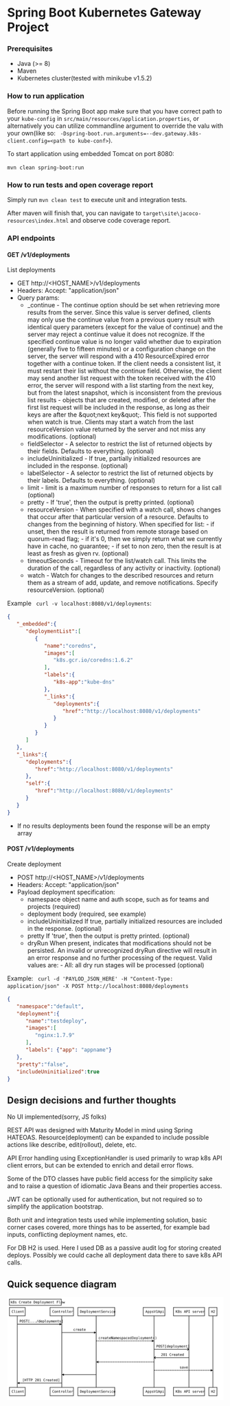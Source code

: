  
 
 
#  Spring Boot Kubernetes Gateway Project

### Prerequisites
* Java (>= 8)
* Maven
* Kubernetes cluster(tested with minikube v1.5.2)

### How to run application
Before running the Spring Boot app make sure that you have correct path to your ```kube-config``` in ```src/main/resources/application.properties```,
 or alternatively you can utilize commandline argument to override the valu with your own(like so: ``` -Dspring-boot.run.arguments=--dev.gateway.k8s-client.config=<path to kube-conf>```).
 

To start application using embedded Tomcat on port 8080:

 ```mvn clean spring-boot:run```
 
### How to run tests and open coverage report
 
 
Simply run ```mvn clean test``` to execute unit and integration tests.

After maven will finish that, you can navigate to ```target\site\jacoco-resources\index.html``` and observe code coverage report.


### API endpoints

#### GET /v1/deployments

List deployments
- GET http://<HOST_NAME>/v1/deployments
- Headers: Accept: "application/json"
- Query params:
     * _continue - The continue option should be set when retrieving more results from the server. Since this value is server defined, clients may only use the continue value from a previous query result with identical query parameters (except for the value of continue) and the server may reject a continue value it does not recognize. If the specified continue value is no longer valid whether due to expiration (generally five to fifteen minutes) or a configuration change on the server, the server will respond with a 410 ResourceExpired error together with a continue token. If the client needs a consistent list, it must restart their list without the continue field. Otherwise, the client may send another list request with the token received with the 410 error, the server will respond with a list starting from the next key, but from the latest snapshot, which is inconsistent from the previous list results - objects that are created, modified, or deleted after the first list request will be included in the response, as long as their keys are after the \&quot;next key\&quot;.  This field is not supported when watch is true. Clients may start a watch from the last resourceVersion value returned by the server and not miss any modifications. (optional)
     * fieldSelector -  A selector to restrict the list of returned objects by their fields. Defaults to everything. (optional)
     * includeUninitialized -  If true, partially initialized resources are included in the response. (optional)
     * labelSelector -  A selector to restrict the list of returned objects by their labels. Defaults to everything. (optional)
     * limit -  limit is a maximum number of responses to return for a list call (optional)
     * pretty -  If &#39;true&#39;, then the output is pretty printed. (optional)
     * resourceVersion -  When specified with a watch call, shows changes that occur after that particular version of a resource. Defaults to changes from the beginning of history. When specified for list: - if unset, then the result is returned from remote storage based on quorum-read flag; - if it&#39;s 0, then we simply return what we currently have in cache, no guarantee; - if set to non zero, then the result is at least as fresh as given rv. (optional)
     * timeoutSeconds -  Timeout for the list/watch call. This limits the duration of the call, regardless of any activity or inactivity. (optional)
     * watch -  Watch for changes to the described resources and return them as a stream of add, update, and remove notifications. Specify resourceVersion. (optional)

Example ``` curl -v localhost:8080/v1/deployments```: 

``` JSON
{ 
   "_embedded":{ 
      "deploymentList":[ 
         { 
            "name":"coredns",
            "images":[ 
               "k8s.gcr.io/coredns:1.6.2"
            ],
            "labels":{ 
               "k8s-app":"kube-dns"
            },
            "_links":{ 
               "deployments":{ 
                  "href":"http://localhost:8080/v1/deployments"
               }
            }
         }
      ]
   },
   "_links":{ 
      "deployments":{ 
         "href":"http://localhost:8080/v1/deployments"
      },
      "self":{ 
         "href":"http://localhost:8080/v1/deployments"
      }
   }
}

```
- If no results deployments been found the response will be an empty array



#### POST /v1/deployments

Create deployment
- POST http://<HOST_NAME>/v1/deployments
- Headers: Accept: "application/json"
- Payload deployment specification:
    * namespace object name and auth scope, such as for teams and projects (required)
    * deployment body (required, see example)
    *    includeUninitialized If true, partially initialized resources are included in the response. (optional)
    * pretty If &#39;true&#39;, then the output is pretty printed. (optional)
    * dryRun When present, indicates that modifications should not be persisted. An invalid or unrecognized dryRun directive will result in an error response and no further processing of the request. Valid values are: - All: all dry run stages will be processed (optional)

Example: ``` curl -d 'PAYLOD_JSON_HERE' -H "Content-Type: application/json" -X POST http://localhost:8080/deployments```
``` JSON
{ 
   "namespace":"default",
   "deployment":{ 
      "name":"testdeploy",
      "images":[ 
         "nginx:1.7.9"
      ],
      "labels": {"app": "appname"}
   },
   "pretty":"false",
   "includeUninitialized":true
}
```


## Design decisions and  further thoughts

No UI implemented(sorry, JS folks)

REST API was designed with Maturity Model in mind using Spring HATEOAS. 
Resource(deployment) can be expanded to include possible actions like describe, edit(rollout), delete, etc.

API Error handling using ExceptionHandler is used primarily to wrap k8s API client errors, but can be extended to enrich and detail error flows.

Some of the DTO classes have public field access for the simplicity sake and to raise a question of idiomatic Java Beans and their properties access.

JWT can be optionally used for authentication, but not required so to simplify the application bootstrap.

Both unit and integration tests used while implementing solution, basic corner cases covered, more things has to be asserted, for example bad inputs, conflicting deployment names, etc.

For DB H2 is used. Here I used DB as a passive audit log for storing created deploys. Possibly we could cache all deployment data there to save k8s API calls.
 


## Quick sequence diagram 


<img src="./diagram.svg">
